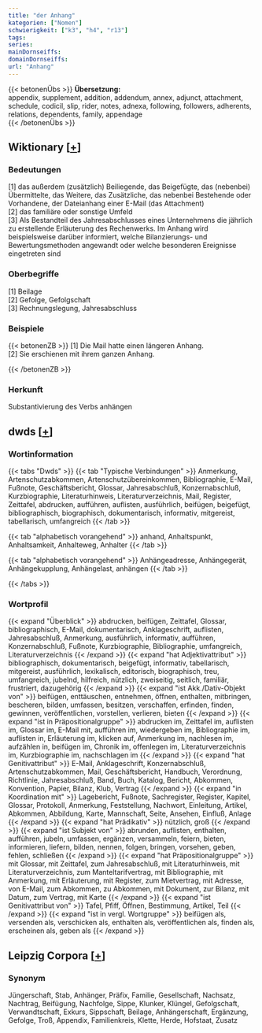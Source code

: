 ```yaml
---
title: "der Anhang"
kategorien: ["Nomen"]
schwierigkeit: ["k3", "h4", "r13"]
tags:
series:
mainDornseiffs:
domainDornseiffs:
url: "Anhang"
---
```


{{< betonenÜbs >}}
**Übersetzung:**  
appendix, supplement, addition, addendum, annex, adjunct, attachment, schedule, codicil, slip, rider, notes, adnexa, following, followers, adherents, relations, dependents, family, appendage  
{{< /betonenÜbs >}}

## Wiktionary [[+](https://de.wiktionary.org/wiki/Anhang)]

### Bedeutungen
[1] das außerdem (zusätzlich) Beiliegende, das Beigefügte, das (nebenbei) Übermittelte, das Weitere, das Zusätzliche, das nebenbei Bestehende oder Vorhandene, der Dateianhang einer E-Mail (das Attachment)  
[2] das familiäre oder sonstige Umfeld  
[3] Als Bestandteil des Jahresabschlusses eines Unternehmens die jährlich zu erstellende Erläuterung des Rechenwerks. Im Anhang wird beispielsweise darüber informiert, welche Bilanzierungs- und Bewertungsmethoden angewandt oder welche besonderen Ereignisse eingetreten sind  

### Oberbegriffe
[1] Beilage  
[2] Gefolge, Gefolgschaft  
[3] Rechnungslegung, Jahresabschluss  

### Beispiele
{{< betonenZB >}}
[1] Die Mail hatte einen längeren Anhang.  
[2] Sie erschienen mit ihrem ganzen Anhang.  

{{< /betonenZB >}}
### Herkunft
Substantivierung des Verbs anhängen  



## dwds [[+](https://www.dwds.de/wb/Anhang)]

### Wortinformation
{{< tabs "Dwds" >}}
{{< tab "Typische Verbindungen" >}}
Anmerkung, Artenschutzabkommen, Artenschutzübereinkommen, Bibliographie, E-Mail, Fußnote, Geschäftsbericht, Glossar, Jahresabschluß, Konzernabschluß, Kurzbiographie, Literaturhinweis, Literaturverzeichnis, Mail, Register, Zeittafel, abdrucken, aufführen, auflisten, ausführlich, beifügen, beigefügt, bibliographisch, biographisch, dokumentarisch, informativ, mitgereist, tabellarisch, umfangreich
{{< /tab >}}

{{< tab "alphabetisch vorangehend" >}}
anhand, Anhaltspunkt, Anhaltsamkeit, Anhalteweg, Anhalter
{{< /tab >}}

{{< tab "alphabetisch vorangehend" >}}
Anhängeadresse, Anhängegerät, Anhängekupplung, Anhängelast, anhängen
{{< /tab >}}

{{< /tabs >}}

### Wortprofil
{{< expand "Überblick" >}} abdrucken, beifügen, Zeittafel, Glossar, bibliographisch, E-Mail, dokumentarisch, Anklageschrift, auflisten, Jahresabschluß, Anmerkung, ausführlich, informativ, aufführen, Konzernabschluß, Fußnote, Kurzbiographie, Bibliographie, umfangreich, Literaturverzeichnis {{< /expand >}}
{{< expand "hat Adjektivattribut" >}} bibliographisch, dokumentarisch, beigefügt, informativ, tabellarisch, mitgereist, ausführlich, lexikalisch, editorisch, biographisch, treu, umfangreich, jubelnd, hilfreich, nützlich, zweiseitig, seitlich, familiär, frustriert, dazugehörig {{< /expand >}}
{{< expand "ist Akk./Dativ-Objekt von" >}} beifügen, enttäuschen, entnehmen, öffnen, enthalten, mitbringen, bescheren, bilden, umfassen, besitzen, verschaffen, erfinden, finden, gewinnen, veröffentlichen, vorstellen, verlieren, bieten {{< /expand >}}
{{< expand "ist in Präpositionalgruppe" >}} abdrucken im, Zeittafel im, auflisten im, Glossar im, E-Mail mit, aufführen im, wiedergeben im, Bibliographie im, auflisten in, Erläuterung im, klicken auf, Anmerkung im, nachlesen im, aufzählen in, beifügen im, Chronik im, offenlegen im, Literaturverzeichnis im, Kurzbiographie im, nachschlagen im {{< /expand >}}
{{< expand "hat Genitivattribut" >}} E-Mail, Anklageschrift, Konzernabschluß, Artenschutzabkommen, Mail, Geschäftsbericht, Handbuch, Verordnung, Richtlinie, Jahresabschluß, Band, Buch, Katalog, Bericht, Abkommen, Konvention, Papier, Bilanz, Klub, Vertrag {{< /expand >}}
{{< expand "in Koordination mit" >}} Lagebericht, Fußnote, Sachregister, Register, Kapitel, Glossar, Protokoll, Anmerkung, Feststellung, Nachwort, Einleitung, Artikel, Abkommen, Abbildung, Karte, Mannschaft, Seite, Ansehen, Einfluß, Anlage {{< /expand >}}
{{< expand "hat Prädikativ" >}} nützlich, groß {{< /expand >}}
{{< expand "ist Subjekt von" >}} abrunden, auflisten, enthalten, aufführen, jubeln, umfassen, ergänzen, versammeln, feiern, bieten, informieren, liefern, bilden, nennen, folgen, bringen, vorsehen, geben, fehlen, schließen {{< /expand >}}
{{< expand "hat Präpositionalgruppe" >}} mit Glossar, mit Zeittafel, zum Jahresabschluß, mit Literaturhinweis, mit Literaturverzeichnis, zum Manteltarifvertrag, mit Bibliographie, mit Anmerkung, mit Erläuterung, mit Register, zum Mietvertrag, mit Adresse, von E-Mail, zum Abkommen, zu Abkommen, mit Dokument, zur Bilanz, mit Datum, zum Vertrag, mit Karte {{< /expand >}}
{{< expand "ist Genitivattribut von" >}} Tafel, Pfiff, Öffnen, Bestimmung, Artikel, Teil {{< /expand >}}
{{< expand "ist in vergl. Wortgruppe" >}} beifügen als, versenden als, verschicken als, enthalten als, veröffentlichen als, finden als, erscheinen als, geben als {{< /expand >}}

## Leipzig Corpora [[+](https://corpora.uni-leipzig.de/en/res?word=Anhang&corpusId=deu_newscrawl-public_2018)]


### Synonym
Jüngerschaft, Stab, Anhänger, Präfix, Familie, Gesellschaft, Nachsatz, Nachtrag, Beifügung, Nachfolge, Sippe, Klunker, Klüngel, Gefolgschaft, Verwandtschaft, Exkurs, Sippschaft, Beilage, Anhängerschaft, Ergänzung, Gefolge, Troß, Appendix, Familienkreis, Klette, Herde, Hofstaat, Zusatz


